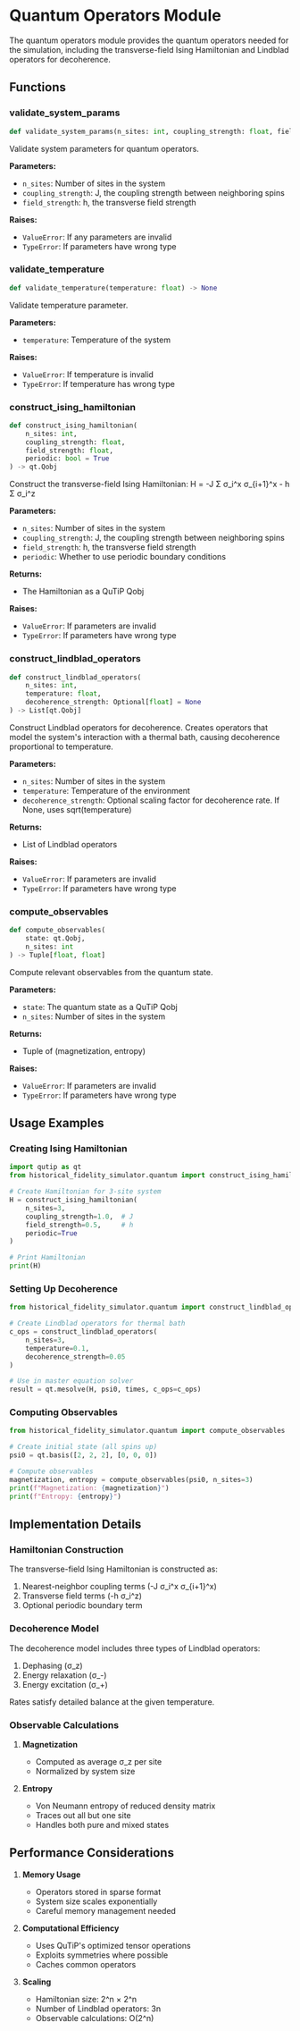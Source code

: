 # Quantum Operators Module

The quantum operators module provides the quantum operators needed for the simulation, including the transverse-field Ising Hamiltonian and Lindblad operators for decoherence.

## Functions

### validate_system_params

```python
def validate_system_params(n_sites: int, coupling_strength: float, field_strength: float) -> None
```

Validate system parameters for quantum operators.

**Parameters:**
- `n_sites`: Number of sites in the system
- `coupling_strength`: J, the coupling strength between neighboring spins
- `field_strength`: h, the transverse field strength

**Raises:**
- `ValueError`: If any parameters are invalid
- `TypeError`: If parameters have wrong type

### validate_temperature

```python
def validate_temperature(temperature: float) -> None
```

Validate temperature parameter.

**Parameters:**
- `temperature`: Temperature of the system

**Raises:**
- `ValueError`: If temperature is invalid
- `TypeError`: If temperature has wrong type

### construct_ising_hamiltonian

```python
def construct_ising_hamiltonian(
    n_sites: int,
    coupling_strength: float,
    field_strength: float,
    periodic: bool = True
) -> qt.Qobj
```

Construct the transverse-field Ising Hamiltonian:
H = -J Σ σ_i^x σ_{i+1}^x - h Σ σ_i^z

**Parameters:**
- `n_sites`: Number of sites in the system
- `coupling_strength`: J, the coupling strength between neighboring spins
- `field_strength`: h, the transverse field strength
- `periodic`: Whether to use periodic boundary conditions

**Returns:**
- The Hamiltonian as a QuTiP Qobj

**Raises:**
- `ValueError`: If parameters are invalid
- `TypeError`: If parameters have wrong type

### construct_lindblad_operators

```python
def construct_lindblad_operators(
    n_sites: int,
    temperature: float,
    decoherence_strength: Optional[float] = None
) -> List[qt.Qobj]
```

Construct Lindblad operators for decoherence. Creates operators that model the system's interaction with a thermal bath, causing decoherence proportional to temperature.

**Parameters:**
- `n_sites`: Number of sites in the system
- `temperature`: Temperature of the environment
- `decoherence_strength`: Optional scaling factor for decoherence rate. If None, uses sqrt(temperature)

**Returns:**
- List of Lindblad operators

**Raises:**
- `ValueError`: If parameters are invalid
- `TypeError`: If parameters have wrong type

### compute_observables

```python
def compute_observables(
    state: qt.Qobj,
    n_sites: int
) -> Tuple[float, float]
```

Compute relevant observables from the quantum state.

**Parameters:**
- `state`: The quantum state as a QuTiP Qobj
- `n_sites`: Number of sites in the system

**Returns:**
- Tuple of (magnetization, entropy)

**Raises:**
- `ValueError`: If parameters are invalid
- `TypeError`: If parameters have wrong type

## Usage Examples

### Creating Ising Hamiltonian

```python
import qutip as qt
from historical_fidelity_simulator.quantum import construct_ising_hamiltonian

# Create Hamiltonian for 3-site system
H = construct_ising_hamiltonian(
    n_sites=3,
    coupling_strength=1.0,  # J
    field_strength=0.5,     # h
    periodic=True
)

# Print Hamiltonian
print(H)
```

### Setting Up Decoherence

```python
from historical_fidelity_simulator.quantum import construct_lindblad_operators

# Create Lindblad operators for thermal bath
c_ops = construct_lindblad_operators(
    n_sites=3,
    temperature=0.1,
    decoherence_strength=0.05
)

# Use in master equation solver
result = qt.mesolve(H, psi0, times, c_ops=c_ops)
```

### Computing Observables

```python
from historical_fidelity_simulator.quantum import compute_observables

# Create initial state (all spins up)
psi0 = qt.basis([2, 2, 2], [0, 0, 0])

# Compute observables
magnetization, entropy = compute_observables(psi0, n_sites=3)
print(f"Magnetization: {magnetization}")
print(f"Entropy: {entropy}")
```

## Implementation Details

### Hamiltonian Construction

The transverse-field Ising Hamiltonian is constructed as:
1. Nearest-neighbor coupling terms (-J σ_i^x σ_{i+1}^x)
2. Transverse field terms (-h σ_i^z)
3. Optional periodic boundary term

### Decoherence Model

The decoherence model includes three types of Lindblad operators:
1. Dephasing (σ_z)
2. Energy relaxation (σ_-)
3. Energy excitation (σ_+)

Rates satisfy detailed balance at the given temperature.

### Observable Calculations

1. **Magnetization**
   - Computed as average σ_z per site
   - Normalized by system size

2. **Entropy**
   - Von Neumann entropy of reduced density matrix
   - Traces out all but one site
   - Handles both pure and mixed states

## Performance Considerations

1. **Memory Usage**
   - Operators stored in sparse format
   - System size scales exponentially
   - Careful memory management needed

2. **Computational Efficiency**
   - Uses QuTiP's optimized tensor operations
   - Exploits symmetries where possible
   - Caches common operators

3. **Scaling**
   - Hamiltonian size: 2^n × 2^n
   - Number of Lindblad operators: 3n
   - Observable calculations: O(2^n) 